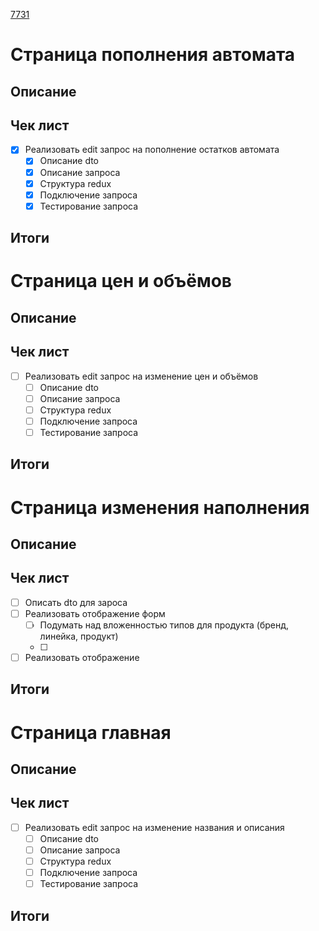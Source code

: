 [7731](https://sheykertekh.bitrix24.ru/workgroups/group/85/tasks/task/view/7731/)

# Страница пополнения автомата
## Описание
## Чек лист
- [x] Реализовать edit запрос на пополнение остатков автомата
	- [x] Описание dto
	- [x] Описание запроса
	- [x] Структура redux
	- [x] Подключение запроса
	- [x] Тестирование запроса
## Итоги

# Страница цен и объёмов
## Описание
## Чек лист
- [ ] Реализовать edit запрос на изменение цен и объёмов
	- [ ] Описание dto
	- [ ] Описание запроса
	- [ ] Структура redux
	- [ ] Подключение запроса
	- [ ] Тестирование запроса
## Итоги

# Страница изменения наполнения
## Описание
## Чек лист
- [ ] Описать dto для зароса
- [ ] Реализовать отображение форм
	- [ ] Подумать над вложенностью типов для продукта (бренд, линейка, продукт)
	- [ ] 
- [ ] Реализовать отображение 
## Итоги

# Страница главная
## Описание
## Чек лист
- [ ] Реализовать edit запрос на изменение названия и описания
	- [ ] Описание dto
	- [ ] Описание запроса
	- [ ] Структура redux
	- [ ] Подключение запроса
	- [ ] Тестирование запроса
## Итоги
